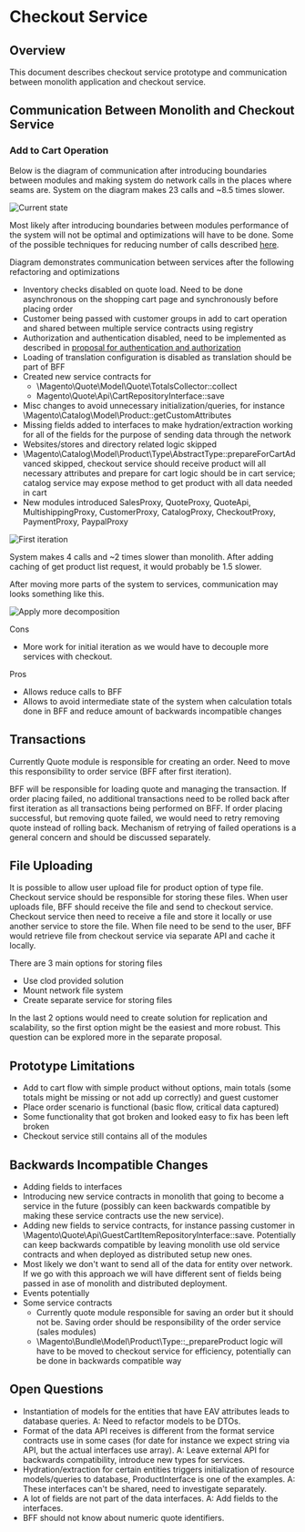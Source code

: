 # Checkout Service

## Overview

This document describes checkout service prototype and communication between monolith application and checkout service.

## Communication Between Monolith and Checkout Service

### Add to Cart Operation

Below is the diagram of communication after introducing boundaries between modules and making system do network calls in the places where seams are. System on the diagram makes 23 calls and ~8.5 times slower.

![Current state](checkout-service/add-to-cart-current-state.png)

Most likely after introducing boundaries between modules performance of the system will not be optimal and optimizations will have to be done. Some of the possible techniques for reducing number of calls described [here](https://github.com/magento/architecture/blob/6b60580f17be4e015229d9c0f0228d789aa3269c/design-documents/services-decomposition-guidelines.md).

Diagram demonstrates communication between services after the following refactoring and optimizations
* Inventory checks disabled on quote load. Need to be done asynchronous on the shopping cart page and synchronously before placing order
* Customer being passed with customer groups in add to cart operation and shared between multiple service contracts using registry
* Authorization and authentication disabled, need to be implemented as described in [proposal for authentication and authorization](https://github.com/magento/architecture/pull/48)
* Loading of translation configuration is disabled as translation should be part of BFF
* Created new service contracts for
    * \Magento\Quote\Model\Quote\TotalsCollector::collect
    * Magento\Quote\Api\CartRepositoryInterface::save
* Misc changes to avoid unnecessary initialization/queries, for instance \Magento\Catalog\Model\Product::getCustomAttributes
* Missing fields added to interfaces to make hydration/extraction working for all of the fields for the purpose of sending data through the network
* Websites/stores and directory related logic skipped
* \Magento\Catalog\Model\Product\Type\AbstractType::prepareForCartAdvanced skipped, checkout service should receive product will all necessary attributes and prepare for cart logic should be in cart service; catalog service may expose method to get product with all data needed in cart
* New modules introduced SalesProxy, QuoteProxy, QuoteApi, MultishippingProxy, CustomerProxy, CatalogProxy, CheckoutProxy, PaymentProxy, PaypalProxy


![First iteration](checkout-service/add-to-cart-first-iteration.png)

System makes 4 calls and ~2 times slower than monolith. After adding caching of get product list request, it would probably be 1.5 slower.

After moving more parts of the system to services, communication may looks something like this.

![Apply more decomposition](checkout-service/add-to-cart-apply-more-decomposition.png)

Cons
* More work for initial iteration as we would have to decouple more services with checkout.

Pros
* Allows reduce calls to BFF
* Allows to avoid intermediate state of the system when calculation totals done in BFF and reduce amount of backwards incompatible changes

## Transactions

Currently Quote module is responsible for creating an order. Need to move this responsibility to order service (BFF after first iteration).

BFF will be responsible for loading quote and managing the transaction. If order placing failed, no additional transactions need to be rolled back after first iteration as all transactions being performed on BFF. If order placing successful, but  removing quote failed, we would need to retry removing quote instead of rolling back. Mechanism of retrying of failed operations is a general concern and should be discussed separately.

## File Uploading

It is possible to allow user upload file for product option of type file. Checkout service should be responsible for storing these files. When user uploads file, BFF should receive the file and send to checkout service. Checkout service then need to receive a file and store it locally or use another service to store the file. When file need to be send to the user, BFF would retrieve file from checkout service via separate API and cache it locally.

There are 3 main options for storing files
* Use clod provided solution
* Mount network file system
* Create separate service for storing files

In the last 2 options would need to create solution for replication and scalability, so the first option might be the easiest and more robust. This question can be explored more in the separate proposal.

## Prototype Limitations

* Add to cart flow with simple product without options, main totals (some totals might be missing or not add up correctly) and guest customer
* Place order scenario is functional (basic flow, critical data captured)
* Some functionality that got broken and looked easy to fix has been left broken
* Checkout service still contains all of the modules

## Backwards Incompatible Changes

* Adding fields to interfaces
* Introducing new service contracts in monolith that going to become a service in the future (possibly can keen backwards compatible by making these service contracts use the new service).
* Adding new fields to service contracts, for instance passing customer in \Magento\Quote\Api\GuestCartItemRepositoryInterface::save. Potentially can keep backwards compatible by leaving monolith use old service contracts and when deployed as distributed setup new ones.
* Most likely we don't want to send all of the data for entity over network. If we go with this approach we will have different sent of fields being passed in ase of monolith and distributed deployment.
* Events potentially
* Some service contracts
    * Currently quote module responsible for saving an order but it should not be. Saving order should be responsibility of the order service (sales modules)
    * \Magento\Bundle\Model\Product\Type::_prepareProduct logic will have to be moved to checkout service for efficiency, potentially can be done in backwards compatible way

## Open Questions

* Instantiation of models for the entities that have EAV attributes leads to database queries. A: Need to refactor models to be DTOs.
* Format of the data API receives is different from the format service contracts use in some cases (for date for instance we expect string via API, but the actual interfaces use array). A: Leave external API for backwards compatibility, introduce new types for services.
* Hydration/extraction for certain entities triggers initialization of resource models/queries to database, ProductInterface is one of the examples. A: These interfaces can't be shared, need to investigate separately.
* A lot of fields are not part of the data interfaces. A: Add fields to the interfaces.
* BFF should not know about numeric quote identifiers.
